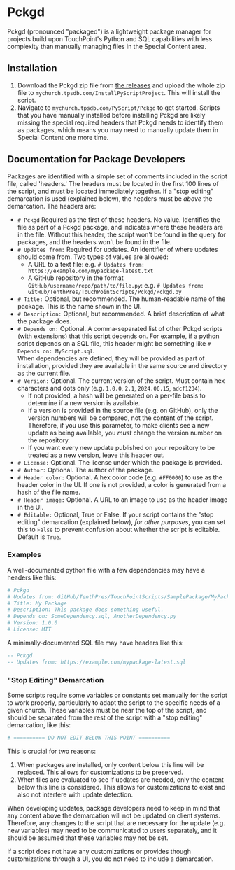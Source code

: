 # Pckgd

Pckgd (pronounced "packaged") is a lightweight package manager for projects build upon TouchPoint's Python and SQL 
capabilities with less complexity than manually managing files in the Special Content area. 

## Installation
1.  Download the Pckgd zip file from [the releases](https://github.com/TenthPres/TouchPointScripts/releases) and upload the whole zip file to 
    `mychurch.tpsdb.com/InstallPyScriptProject`.  This will install the script.
2.  Navigate to `mychurch.tpsdb.com/PyScript/Pckgd` to get started.  Scripts that you have manually installed before
    installing Pckgd are likely missing the special required headers that Pckgd needs to identify them as packages, 
    which means you may need to manually update them in Special Content one more time.

## Documentation for Package Developers

Packages are identified with a simple set of comments included in the script file, called 'headers.'  The headers must 
be located in the first 100 lines of the script, and must be located immediately together. If a "stop editing" 
demarcation is used (explained below), the headers must be *above* the demarcation. 
The headers are:

- `# Pckgd` Required as the first of these headers.  No value.  Identifies the file as part of a Pckgd package, and 
    indicates where these headers are in the file. Without this header, the script won't be found in the query for 
    packages, and the headers won't be found in the file.
- `# Updates from:` Required for updates. An identifier of where updates should come from.  Two types of values are allowed:
    - A URL to a text file: e.g. `# Updates from: https://example.com/mypackage-latest.txt`
    - A GitHub repository in the format `GitHub/username/repo/path/to/file.py`: e.g. `# Updates from: GitHub/TenthPres/TouchPointScripts/Pckgd/Pckgd.py`
- `# Title:` Optional, but recommended. The human-readable name of the package.  This is the name shown in the UI. 
- `# Description:` Optional, but recommended. A brief description of what the package does.
- `# Depends on:` Optional.  A comma-separated list of other Pckgd scripts (with extensions) that this script depends 
on. For example, if a python script depends on a SQL file, this header might be something like `# Depends on: MyScript.sql`.  
When dependencies are defined, they will be provided as part of installation, provided they are available in the same 
source and directory as the current file. 
- `# Version:` Optional.  The current version of the script.  Must contain hex characters and dots only (e.g. `1.0.0`, `2.1`, `2024.06.15`, `adcf1234`).
  - If not provided, a hash will be generated on a per-file basis to determine if a new version is available.  
  - If a version is provided in the source file (e.g. on GitHub), only the version numbers will be compared, not the content of the script.  Therefore, if you use this parameter, to make clients see a new update as being available, you *must* change the version number on the repository.
  - If you want every new update published on your repository to be treated as a new version, leave this header out. 
- `# License:` Optional.  The license under which the package is provided.
- `# Author:` Optional.  The author of the package.
- `# Header color:` Optional.  A hex color code (e.g. `#FF0000`) to use as the header color in the UI.  If one is not provided, a color is generated from a hash of the file name. 
- `# Header image:` Optional.  A URL to an image to use as the header image in the UI.
- `# Editable:` Optional, True or False.  If your script contains the "stop editing" demarcation (explained below), 
    *for other purposes*, you can set this to `False` to prevent confusion about whether the script is editable. Default
    is `True`.

### Examples

A well-documented python file with a few dependencies may have a headers like this:
```python
# Pckgd
# Updates from: GitHub/TenthPres/TouchPointScripts/SamplePackage/MyPackage.py
# Title: My Package
# Description: This package does something useful.
# Depends on: SomeDependency.sql, AnotherDependency.py
# Version: 1.0.0
# License: MIT
```

A minimally-documented SQL file may have headers like this:
```sql
-- Pckgd
-- Updates from: https://example.com/mypackage-latest.sql
```

### "Stop Editing" Demarcation

Some scripts require some variables or constants set manually for the script to work properly, particularly to 
adapt the script to the specific needs of a given church.  These variables must be near the top of the script, and 
should be separated from the rest of the script with a "stop editing" demarcation, like this:

```python
# ========== DO NOT EDIT BELOW THIS POINT ==========
```

This is crucial for two reasons: 
1. When packages are installed, only content below this line will be replaced.  This allows for customizations to be 
   preserved.
2. When files are evaluated to see if updates are needed, only the content below this line is considered. This allows 
   for customizations to exist and also not interfere with update detection.

When developing updates, package developers need to keep in mind that any content above the demarcation will not be
updated on client systems.  Therefore, any changes to the script that are necessary for the update (e.g. new variables)
may need to be communicated to users separately, and it should be assumed that these variables may not be set. 

If a script does not have any customizations or provides though customizations through a UI, you do not need to include 
a demarcation. 